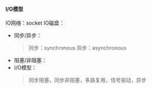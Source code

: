 #### I/O模型
IO网络：socket
IO磁盘：
+ 同步/异步：
  > 同步：synchronous
  > 异步：asynchronous
+ 阻塞/非阻塞：
+ I/O模型：
  > 同步阻塞，同步非阻塞，多路复用，信号驱动，异步
